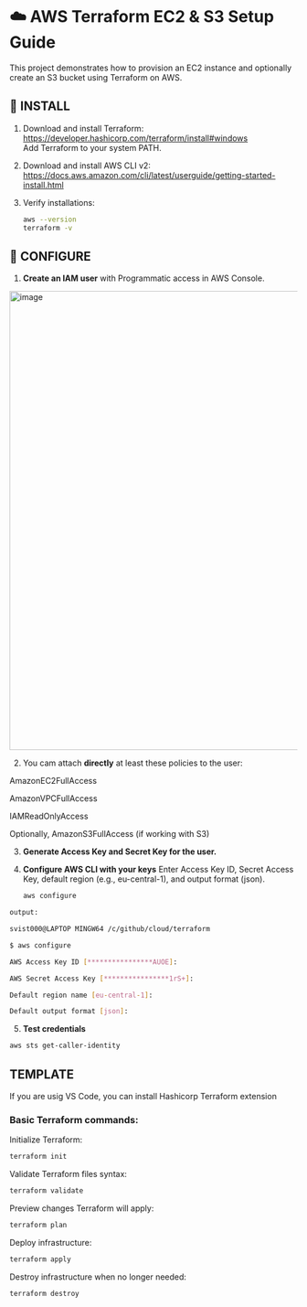 # ☁️ AWS Terraform EC2 & S3 Setup Guide
This project demonstrates how to provision an EC2 instance and optionally create an S3 bucket using Terraform on AWS.

## 🔧 INSTALL

1. Download and install Terraform:  
   https://developer.hashicorp.com/terraform/install#windows  
   Add Terraform to your system PATH.

2. Download and install AWS CLI v2:  
   https://docs.aws.amazon.com/cli/latest/userguide/getting-started-install.html  

3. Verify installations:  
   ```bash
   aws --version
   terraform -v
## 🔧 CONFIGURE
1. **Create an IAM user** with Programmatic access in AWS Console.

<img width="1347" height="803" alt="image" src="https://github.com/user-attachments/assets/e9b5e86f-d8e6-4aef-af7e-cae3eb248dba" />


2. You cam attach **directly** at least these policies to the user:

AmazonEC2FullAccess

AmazonVPCFullAccess

IAMReadOnlyAccess

Optionally, AmazonS3FullAccess (if working with S3)

3. **Generate Access Key and Secret Key for the user.**

4. **Configure AWS CLI with your keys**
Enter Access Key ID, Secret Access Key, default region (e.g., eu-central-1), and output format (json).

    ```bash
    aws configure

  ```bash
  output:
  
  svist000@LAPTOP MINGW64 /c/github/cloud/terraform
  
  $ aws configure
  
  AWS Access Key ID [****************AUOE]:
  
  AWS Secret Access Key [****************1rS+]:
  
  Default region name [eu-central-1]:
  
  Default output format [json]:
```

5. **Test credentials**
```bash
aws sts get-caller-identity
```

## TEMPLATE
If you are usig VS Code, you can install Hashicorp Terraform extension

### Basic Terraform commands:
Initialize Terraform:

```bash
terraform init
```
Validate Terraform files syntax:

```bash
terraform validate
```
Preview changes Terraform will apply:

```bash
terraform plan
```
Deploy infrastructure:

```bash
terraform apply
```
Destroy infrastructure when no longer needed:

```bash
terraform destroy
```
